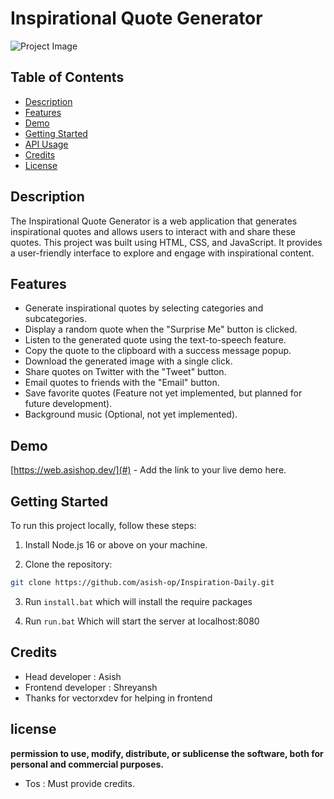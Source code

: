 # Inspirational Quote Generator

![Project Image](https://cdn.discordapp.com/attachments/1144673966942863421/1152862074553245706/image.png)

## Table of Contents

- [Description](#description)
- [Features](#features)
- [Demo](#demo)
- [Getting Started](#getting-started)
- [API Usage](#api-usage)
- [Credits](#credits)
- [License](#license)

## Description

The Inspirational Quote Generator is a web application that generates inspirational quotes and allows users to interact with and share these quotes. This project was built using HTML, CSS, and JavaScript. It provides a user-friendly interface to explore and engage with inspirational content.

## Features

- Generate inspirational quotes by selecting categories and subcategories.
- Display a random quote when the "Surprise Me" button is clicked.
- Listen to the generated quote using the text-to-speech feature.
- Copy the quote to the clipboard with a success message popup.
- Download the generated image with a single click.
- Share quotes on Twitter with the "Tweet" button.
- Email quotes to friends with the "Email" button.
- Save favorite quotes (Feature not yet implemented, but planned for future development).
- Background music (Optional, not yet implemented).

## Demo

[https://web.asishop.dev/](#) - Add the link to your live demo here.

## Getting Started

To run this project locally, follow these steps:

1. Install Node.js 16 or above on your machine.

2. Clone the repository:

```bash
git clone https://github.com/asish-op/Inspiration-Daily.git
```
3. Run `install.bat` which will install the require packages

4. Run `run.bat` Which will start the server at localhost:8080

## Credits
- Head developer : Asish
- Frontend developer : Shreyansh
- Thanks for vectorxdev for helping in frontend

## license
**permission to use, modify, distribute, or sublicense the software, both for personal and commercial purposes.**
- Tos : Must provide credits.

